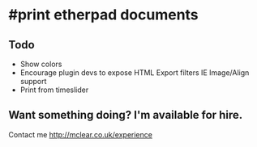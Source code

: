 #print etherpad documents
=========================

## Todo
* Show colors
* Encourage plugin devs to expose HTML Export filters IE Image/Align support
* Print from timeslider

## Want something doing?  I'm available for hire.
Contact me http://mclear.co.uk/experience
